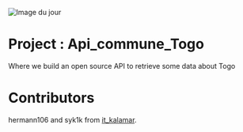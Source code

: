 

![Image du jour](https://myoctocat.com/assets/images/octocats/octocat-23.png)
# Project : Api_commune_Togo
Where we build an open source API to retrieve some data about Togo

# Contributors
hermann106 and syk1k from [it_kalamar](https://kalamar.tg/).


